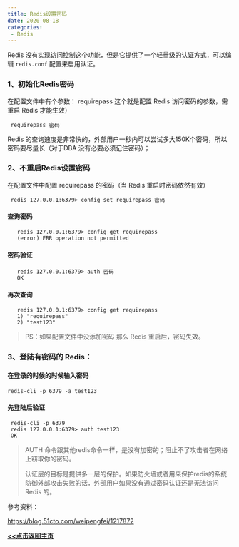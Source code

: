```yaml
---
title: Redis设置密码
date: 2020-08-18
categories:
 - Redis
---
```


Redis 没有实现访问控制这个功能，但是它提供了一个轻量级的认证方式，可以编辑 `redis.conf` 配置来启用认证。

###    1、初始化Redis密码

   在配置文件中有个参数： requirepass  这个就是配置 Redis 访问密码的参数，需重启 Redis 才能生效）

```shell
 requirepass 密码
```

Redis 的查询速度是非常快的，外部用户一秒内可以尝试多大150K个密码，所以密码要尽量长（对于DBA 没有必要必须记住密码）；

###    2、不重启Redis设置密码

   在配置文件中配置 requirepass 的密码（当 Redis 重启时密码依然有效）

```shell
 redis 127.0.0.1:6379> config set requirepass 密码
```

####    查询密码

```shell
   redis 127.0.0.1:6379> config get requirepass
   (error) ERR operation not permitted
```

####    密码验证

```shell
   redis 127.0.0.1:6379> auth 密码
   OK
```

####    再次查询

```shell
   redis 127.0.0.1:6379> config get requirepass
   1) "requirepass"
   2) "test123"
```

>    PS：如果配置文件中没添加密码 那么 Redis 重启后，密码失效。

###    3、登陆有密码的 Redis：

####    在登录的时候的时候输入密码

```shell
redis-cli -p 6379 -a test123
```

####    先登陆后验证  

```shell
 redis-cli -p 6379
 redis 127.0.0.1:6379> auth test123
 OK
```



> AUTH 命令跟其他redis命令一样，是没有加密的；阻止不了攻击者在网络上窃取你的密码。 
>
> 认证层的目标是提供多一层的保护。如果防火墙或者用来保护redis的系统防御外部攻击失败的话，外部用户如果没有通过密码认证还是无法访问 Redis 的。



参考资料：

https://blog.51cto.com/weipengfei/1217872





**<u>[<<点击返回主页](https://liudandandear.gitee.io)</u>**